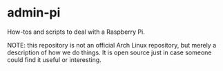 # admin-pi
How-tos and scripts to deal with a Raspberry Pi.

NOTE: this repository is not an official Arch Linux repository, but 
merely a description of how we do things. It is open source just in case 
someone could find it useful or interesting.
